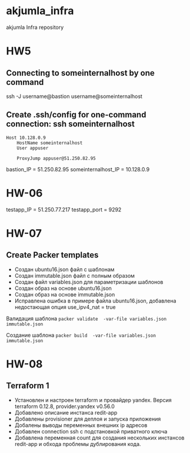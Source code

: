 
# akjumla_infra

akjumla Infra repository

# HW5

## Connecting to someinternalhost by one command

ssh -J username@bastion username@someinternalhost

## Create .ssh/config for one-command connection: ssh someinternalhost

    Host 10.128.0.9
        HostName someinternalhost
        User appuser

        ProxyJump appuser@51.250.82.95

bastion_IP = 51.250.82.95
someinternalhost_IP = 10.128.0.9

# HW-06

testapp_IP = 51.250.77.217
testapp_port = 9292

# HW-07

## Create Packer templates

- Создан ubuntu16.json файл с шаблонам
- Создан immutable.json файл с полным образом
- Создан файл variables.json для параметризации шаблонов
- Создан образ на основе ubuntu16.json
- Создан образ на основе immutable.json
- Исправлена ошибка в примере файла ubuntu16.json, добавлена недостающая опция use_ipv4_nat = true

Валидация шаблона
`packer validate  -var-file variables.json immutable.json`

Создание шаблона
`packer build  -var-file variables.json immutable.json `


# HW-08

## Terraform 1

- Установлен и настроен terraform и провайдер yandex. Версия terraform 0.12.8,  provider.yandex v0.56.0
- Добавлено описание инстанса redit-app
- Добавлены provisioner для деплоя и запуска приложения
- Добалены выводы переменных внешних ip адресов
- Добавлен connection ssh с подстановкой приватного ключа
- Добавлена переменная count для создания нескольких инстансов redit-app и обхода проблемы дублирования кода.

